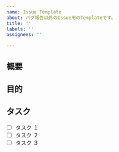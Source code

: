 ```yaml
---
name: Issue Template
about: バグ報告以外のIssue用のTemplateです。
title: ''
labels: ''
assignees: ''

---
```


## 概要
<!-- このissueの概要 -->

<!-- 親issueなら子issueの番号 -->

## 目的
<!-- このissueを作る目的 -->

## タスク
<!-- 目的を達成するための詳細な作業内容 -->
- [ ] タスク １
- [ ] タスク ２ 
- [ ] タスク ３
